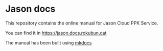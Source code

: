 # Jason docs

This repository contains the online manual for Jason Cloud PPK Service.

You can find it in https://jason.docs.rokubun.cat

The manual has been built using [mkdocs](https://www.mkdocs.org/)
